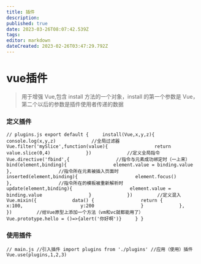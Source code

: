 ```yaml
---
title: 插件
description: 
published: true
date: 2023-03-26T08:07:42.539Z
tags: 
editor: markdown
dateCreated: 2023-02-26T03:47:29.792Z
---
```


# vue插件

> 用于增强 Vue,包含 install 方法的一个对象，install 的第一个参数是 Vue，第二个以后的参数是插件使用者传递的数据

### 定义插件

`// plugins.js export default {     install(Vue,x,y,z){             console.log(x,y,z)             //全局过滤器             Vue.filter('mySlice',function(value){                 return value.slice(0,4)             })             //定义全局指令             Vue.directive('fbind',{                 //指令与元素成功绑定时（一上来）                 bind(element,binding){                 element.value = binding.value                 },                 //指令所在元素被插入页面时                 inserted(element,binding){                     element.focus()                 },                 //指令所在的模板被重新解析时                 update(element,binding){                     element.value = binding.value                 }             })         //定义混入         Vue.mixin({             data() {                 return {                     x:100,                     y:200                 }             },         })         //给Vue原型上添加一个方法（vm和vc就都能用了）         Vue.prototype.hello = ()=>{alert('你好啊')}     } }`

### 使用插件

`// main.js //引入插件 import plugins from './plugins' //应用（使用）插件 Vue.use(plugins,1,2,3)`